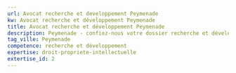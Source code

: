 ```yaml
---
url: Avocat recherche et developpement Peymenade
kw: Avocat recherche et développement Peymenade
title: Avocat recherche et développement Peymenade
description: Peymenade - confiez-nous votre dossier recherche et développement
tag_ville: Peymenade
competence: recherche et développement
expertise: droit-propriete-intellectuelle
extertise_id: 2
---
```

